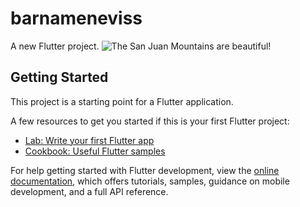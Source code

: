 # barnameneviss

A new Flutter project.
![The San Juan Mountains are beautiful!](https://i.postimg.cc/J0RNyD9D/Screenshot-2023-04-09-12-08-41-179-com-example-barnameneviss.jpg "San Juan Mountains")
## Getting Started

This project is a starting point for a Flutter application.

A few resources to get you started if this is your first Flutter project:

- [Lab: Write your first Flutter app](https://docs.flutter.dev/get-started/codelab)
- [Cookbook: Useful Flutter samples](https://docs.flutter.dev/cookbook)

For help getting started with Flutter development, view the
[online documentation](https://docs.flutter.dev/), which offers tutorials,
samples, guidance on mobile development, and a full API reference.


